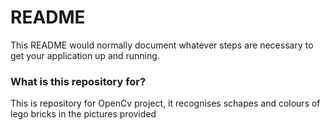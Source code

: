 # README #

This README would normally document whatever steps are necessary to get your application up and running.

### What is this repository for? ###

This is repository for OpenCv project, it recognises
schapes and colours of lego bricks in the pictures provided
